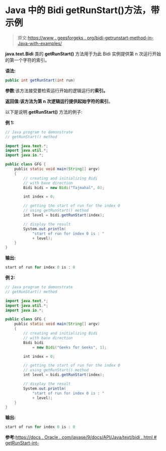# Java 中的 Bidi getRunStart()方法，带示例

> 原文:[https://www . geesforgeks . org/bidi-getrunstart-method-in-Java-with-examples/](https://www.geeksforgeeks.org/bidi-getrunstart-method-in-java-with-examples/)

**java.text.Bidi** 类的 **getRunStart()** 方法用于为此 Bidi 实例提供第 n 次运行开始的第一个字符的索引。

**语法:**

```java
public int getRunStart(int run)
```

**参数**:该方法接受要检索运行开始的逻辑运行的**索引。**

**返回值:**该方法为第 n 次逻辑运行提供起始字符的**索引**。

以下是说明 **getRunStart()** 方法的例子:

**例 1:**

```java
// Java program to demonstrate
// getRunStart() method

import java.text.*;
import java.util.*;
import java.io.*;

public class GFG {
    public static void main(String[] argv)
    {
        // creating and initializing Bidi
        // with base direction
        Bidi bidi = new Bidi("Tajmahal", 0);

        int index = 0;

        // getting the start of run for the index 0
        // using getRunStart() method
        int level = bidi.getRunStart(index);

        // display the result
        System.out.println(
            "start of run for index 0 is : "
            + level);
    }
}
```

**输出:**

```java
start of run for index 0 is : 0

```

**例 2:**

```java
// Java program to demonstrate
// getRunStart() method

import java.text.*;
import java.util.*;
import java.io.*;

public class GFG {
    public static void main(String[] argv)
    {
        // creating and initializing Bidi
        // with base direction
        Bidi bidi
            = new Bidi("Geeks for Geeks", 1);

        int index = 0;

        // getting the start of run for the index 0
        // using getRunStart() method
        int level = bidi.getRunStart(index);

        // display the result
        System.out.println(
            "start of run for index 0 is : "
            + level);
    }
}
```

**输出:**

```java
start of run for index 0 is : 0

```

**参考:**[https://docs . Oracle . com/javase/9/docs/API/Java/text/bidi . html # getRunStart-int-](https://docs.oracle.com/javase/9/docs/api/java/text/Bidi.html#getRunStart-int-)